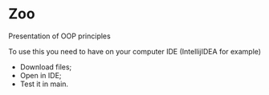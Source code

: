 # Zoo

Presentation of OOP principles

To use this you need to have on your computer IDE (IntellijIDEA for example)
- Download files;
- Open in IDE;
- Test it in main.
